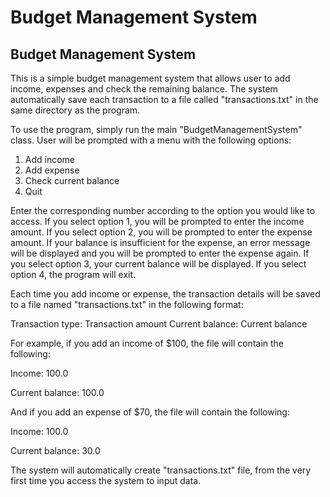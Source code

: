 # Budget Management System
## Budget Management System

This is a simple budget management system that allows user to add income, expenses and check the remaining balance. The system automatically save each transaction to a file called "transactions.txt" in the same directory as the program.

To use the program, simply run the main "BudgetManagementSystem" class. User will be prompted with a menu with the following options:

1. Add income
2. Add expense
3. Check current balance
4. Quit

Enter the corresponding number according to the option you would like to access. If you select option 1, you will be prompted to enter the income amount. If you select option 2, you will be prompted to enter the expense amount. If your balance is insufficient for the expense, an error message will be displayed and you will be prompted to enter the expense again. If you select option 3, your current balance will be displayed. If you select option 4, the program will exit.

Each time you add income or expense, the transaction details will be saved to a file named "transactions.txt" in the following format:

Transaction type: Transaction amount
Current balance: Current balance

For example, if you add an income of $100, the file will contain the following:

Income: 100.0 

Current balance: 100.0

And if you add an expense of $70, the file will contain the following:

Income: 100.0 

Current balance: 30.0


The system will automatically create "transactions.txt" file, from the very first time you access the system to input data.

